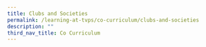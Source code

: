 ```yaml
---
title: Clubs and Societies
permalink: /learning-at-tvps/co-curriculum/clubs-and-societies
description: ""
third_nav_title: Co Curriculum
---
```

